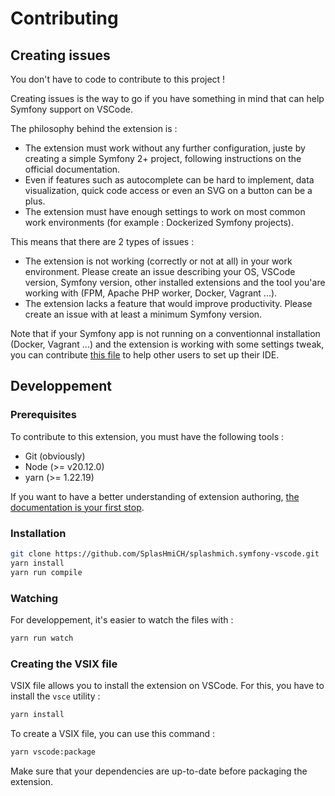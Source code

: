 # Contributing

## Creating issues

You don't have to code to contribute to this project !

Creating issues is the way to go if you have something in mind that can help Symfony support on VSCode.

The philosophy behind the extension is :

* The extension must work without any further configuration, juste by creating a simple Symfony 2+ project, following instructions on the official documentation.
* Even if features such as autocomplete can be hard to implement, data visualization, quick code access or even an SVG on a button can be a plus.
* The extension must have enough settings to work on most common work environments (for example : Dockerized Symfony projects).

This means that there are 2 types of issues :

* The extension is not working (correctly or not at all) in your work environment. Please create an issue describing your OS, VSCode version, Symfony version, other installed extensions and the tool you'are working with (FPM, Apache PHP worker, Docker, Vagrant ...).
* The extension lacks a feature that would improve productivity. Please create an issue with at least a minimum Symfony version.

Note that if your Symfony app is not running on a conventionnal installation (Docker, Vagrant ...) and the extension is working with some settings tweak, you can contribute [this file](ENVIRONMENTS.md) to help other users to set up their IDE.

## Developpement

### Prerequisites

To contribute to this extension, you must have the following tools :

* Git (obviously)
* Node (>= v20.12.0)
* yarn (>= 1.22.19)

If you want to have a better understanding of extension authoring, [the documentation is your first stop](https://code.visualstudio.com/api).

### Installation

```bash
git clone https://github.com/SplasHmiCH/splashmich.symfony-vscode.git
yarn install
yarn run compile
```

### Watching

For developpement, it's easier to watch the files with :

```bash
yarn run watch
```

### Creating the VSIX file

VSIX file allows you to install the extension on VSCode. For this, you have to install the `vsce` utility :

```bash
yarn install
```

To create a VSIX file, you can use this command :

```bash
yarn vscode:package
```

Make sure that your dependencies are up-to-date before packaging the extension.
